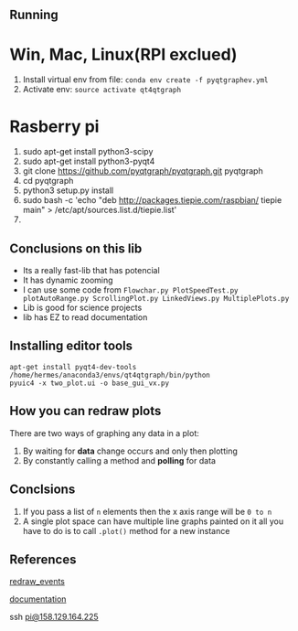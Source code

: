 ## Running

# Win, Mac, Linux(RPI exclued)
1. Install virtual env from file: `conda env create -f pyqtgraphev.yml`
2. Activate env: `source activate qt4qtgraph`

# Rasberry pi
1. sudo apt-get install python3-scipy
2. sudo apt-get install python3-pyqt4
3. git clone https://github.com/pyqtgraph/pyqtgraph.git pyqtgraph
4. cd pyqtgraph
5. python3 setup.py install
6. sudo bash -c 'echo "deb http://packages.tiepie.com/raspbian/ tiepie main" > /etc/apt/sources.list.d/tiepie.list'
7. 

## Conclusions on this lib

- Its a really fast-lib that has potencial
- It has dynamic zooming
- I can use some code from `Flowchar.py PlotSpeedTest.py plotAutoRange.py ScrollingPlot.py LinkedViews.py MultiplePlots.py`
- Lib is good for science projects
- lib has EZ to read documentation


## Installing editor tools
```
apt-get install pyqt4-dev-tools
/home/hermes/anaconda3/envs/qt4qtgraph/bin/python
pyuic4 -x two_plot.ui -o base_gui_vx.py
```
## How you can redraw plots
There are two ways of graphing any data in a plot:
1. By waiting for **data** change occurs and only then plotting
2. By constantly calling a method and **polling** for data


## Conclsions

1. If you pass a list of `n` elements then the x axis range will be `0 to n`
2. A single plot space can have multiple line graphs painted on it all you have to do is to call `.plot()` method for a new instance 



## References
[redraw_events](http://stackoverflow.com/questions/20873259/pyqt-how-to-dynamically-update-widget-property-on-outer-variable-value-change)

[documentation](http://www.pyqtgraph.org/documentation/graphicsItems/plotitem.html#pyqtgraph.PlotItem.showGrid)

ssh pi@158.129.164.225
